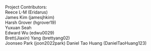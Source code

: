 Project Contributors:   
Reece L-M (Eridarus)  
James Kim (jamesjhkim)  
Harsh Grover (hgrover19)  
Yuxuan Seah  
Edward Wu (edwu0029)  
Brett(Jiaxin) Yang (brettyang02)  
Joonseo Park (joon2022park)
Daniel Tao Huang (DanielTaoHuang123)
